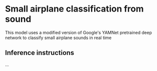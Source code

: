 # Small airplane classification from sound
This model uses a modified version of Google's YAMNet pretrained deep network to classify small airplane sounds in real time

## Inference instructions
...
